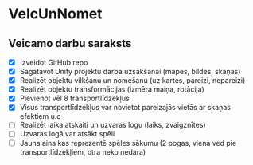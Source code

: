 # VelcUnNomet
## Veicamo darbu saraksts
- [x] Izveidot GitHub repo
- [x] Sagatavot Unity projektu darba uzsākšanai (mapes, bildes, skaņas)
- [x] Realizēt objektu vilkšanu un nomešanu (uz kartes, pareizi, nepareizi)
- [x] Realizēt objektu transformācijas (izmēra maiņa, rotācija)
- [x] Pievienot vēl 8 transportlīdzekļus
- [x] Visus transportlīdzekļus var novietot pareizajās vietās ar skaņas efektiem u.c 
- [ ] Realizēt laika atskaiti un uzvaras logu (laiks, zvaigznītes)
- [ ] Uzvaras logā var atsākt spēli
- [ ] Jauna aina kas reprezentē spēles sākumu (2 pogas, viena ved pie transportlīdzekļiem, otra neko nedara)